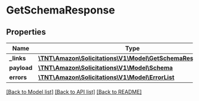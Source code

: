 # GetSchemaResponse

## Properties
Name | Type | Description | Notes
------------ | ------------- | ------------- | -------------
**_links** | [**\TNT\Amazon\Solicitations\V1\Model\GetSchemaResponseLinks**](GetSchemaResponseLinks.md) |  | [optional] 
**payload** | [**\TNT\Amazon\Solicitations\V1\Model\Schema**](Schema.md) |  | [optional] 
**errors** | [**\TNT\Amazon\Solicitations\V1\Model\ErrorList**](ErrorList.md) |  | [optional] 

[[Back to Model list]](../README.md#documentation-for-models) [[Back to API list]](../README.md#documentation-for-api-endpoints) [[Back to README]](../README.md)


